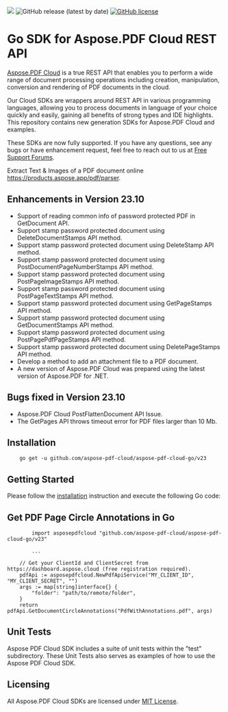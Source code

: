 ![](https://img.shields.io/badge/api-v3.0-lightgrey) ![GitHub release (latest by date)](https://img.shields.io/github/v/release/aspose-pdf-cloud/aspose-pdf-cloud-go)   [![GitHub license](https://img.shields.io/github/license/aspose-pdf-cloud/aspose-pdf-cloud-go)](https://github.com/aspose-pdf-cloud/aspose-pdf-cloud-go/blob/master/LICENSE)

# Go SDK for Aspose.PDF Cloud REST API
[Aspose.PDF Cloud](https://products.aspose.cloud/pdf) is a true REST API that enables you to perform a wide range of document processing operations including creation, manipulation, conversion and rendering of PDF documents in the cloud.

Our Cloud SDKs are wrappers around REST API in various programming languages, allowing you to process documents in language of your choice quickly and easily, gaining all benefits of strong types and IDE highlights. This repository contains new generation SDKs for Aspose.PDF Cloud and examples.

These SDKs are now fully supported. If you have any questions, see any bugs or have enhancement request, feel free to reach out to us at [Free Support Forums](https://forum.aspose.cloud/c/pdf).

Extract Text & Images of a PDF document online https://products.aspose.app/pdf/parser.

## Enhancements in Version 23.10
- Support of reading common info of password protected PDF in GetDocument API.
- Support stamp password protected document using DeleteDocumentStamps API method.
- Support stamp password protected document using DeleteStamp API method.
- Support stamp password protected document using PostDocumentPageNumberStamps API method.
- Support stamp password protected document using PostPageImageStamps API method.
- Support stamp password protected document using PostPageTextStamps API method.
- Support stamp password protected document using GetPageStamps API method.
- Support stamp password protected document using GetDocumentStamps API method.
- Support stamp password protected document using PostPagePdfPageStamps API method.
- Support stamp password protected document using DeletePageStamps API method.
- Develop a method to add an attachment file to a PDF document.
- A new version of Aspose.PDF Cloud was prepared using the latest version of Aspose.PDF for .NET.

## Bugs fixed in Version 23.10
- Aspose.PDF Cloud PostFlattenDocument API Issue.
- The GetPages API throws timeout error for PDF files larger than 10 Mb.

## Installation
```
    go get -u github.com/aspose-pdf-cloud/aspose-pdf-cloud-go/v23
```

## Getting Started
Please follow the [installation](#installation) instruction and execute the following Go code:

## Get PDF Page Circle Annotations in Go
```
        import asposepdfcloud "github.com/aspose-pdf-cloud/aspose-pdf-cloud-go/v23"

        ...

	// Get your ClientId and ClientSecret from https://dashboard.aspose.cloud (free registration required).
	pdfApi := asposepdfcloud.NewPdfApiService("MY_CLIENT_ID", "MY_CLIENT_SECRET", "")
	args := map[string]interface{} {
		"folder": "path/to/remote/folder",
	}
	return pdfApi.GetDocumentCircleAnnotations("PdfWithAnnotations.pdf", args)
```

## Unit Tests
Aspose PDF Cloud SDK includes a suite of unit tests within the "test" subdirectory. These Unit Tests also serves as examples of how to use the Aspose PDF Cloud SDK.

## Licensing
All Aspose.PDF Cloud SDKs are licensed under [MIT License](LICENSE).
